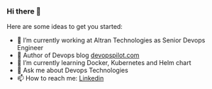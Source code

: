### Hi there 👋

Here are some ideas to get you started:

- 🔭 I’m currently working at Altran Technologies as Senior Devops Engineer
- :bookmark: Author of Devops blog [devopspilot.com](https://devopspilot.com)
- 🌱 I’m currently learning Docker, Kubernetes and Helm chart
- 💬 Ask me about Devops Technologies
- 📫 How to reach me: [Linkedin](https://www.linkedin.com/in/vignesh-sweekaran-236841168/)
